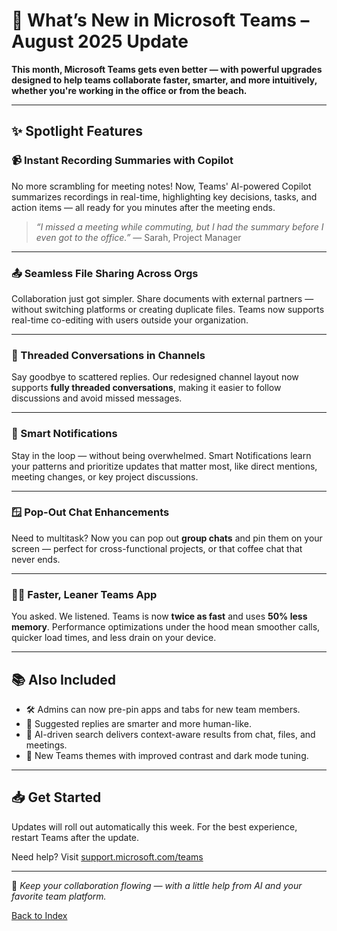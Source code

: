 # 🚀 What’s New in Microsoft Teams – August 2025 Update

**This month, Microsoft Teams gets even better — with powerful upgrades designed to help teams collaborate faster, smarter, and more intuitively, whether you're working in the office or from the beach.**

---

## ✨ Spotlight Features

### 📹 Instant Recording Summaries with Copilot  
No more scrambling for meeting notes! Now, Teams' AI-powered Copilot summarizes recordings in real-time, highlighting key decisions, tasks, and action items — all ready for you minutes after the meeting ends.

> _“I missed a meeting while commuting, but I had the summary before I even got to the office.”_ — Sarah, Project Manager

---

### 📤 Seamless File Sharing Across Orgs  
Collaboration just got simpler. Share documents with external partners — without switching platforms or creating duplicate files. Teams now supports real-time co-editing with users outside your organization.

---

### 🧵 Threaded Conversations in Channels  
Say goodbye to scattered replies. Our redesigned channel layout now supports **fully threaded conversations**, making it easier to follow discussions and avoid missed messages.

---

### 🔔 Smart Notifications  
Stay in the loop — without being overwhelmed. Smart Notifications learn your patterns and prioritize updates that matter most, like direct mentions, meeting changes, or key project discussions.

---

### 🪟 Pop-Out Chat Enhancements  
Need to multitask? Now you can pop out **group chats** and pin them on your screen — perfect for cross-functional projects, or that coffee chat that never ends.

---

### 🏃‍♀️ Faster, Leaner Teams App  
You asked. We listened. Teams is now **twice as fast** and uses **50% less memory**. Performance optimizations under the hood mean smoother calls, quicker load times, and less drain on your device.

---

## 📚 Also Included

- 🛠 Admins can now pre-pin apps and tabs for new team members.
- 💬 Suggested replies are smarter and more human-like.
- 🧠 AI-driven search delivers context-aware results from chat, files, and meetings.
- 🎨 New Teams themes with improved contrast and dark mode tuning.

---

## 📥 Get Started

Updates will roll out automatically this week. For the best experience, restart Teams after the update.

Need help? Visit [support.microsoft.com/teams](https://support.microsoft.com/teams)

---

📣 _Keep your collaboration flowing — with a little help from AI and your favorite team platform._

[Back to Index](https://github.com/magnolianat/Technical-Portfolio/blob/main/Technical%20Writing%20Portfolio%20Index.md)

